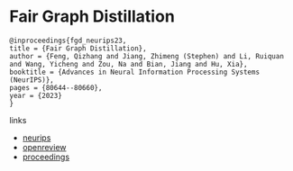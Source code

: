 # Fair Graph Distillation

```
@inproceedings{fgd_neurips23,
title = {Fair Graph Distillation},
author = {Feng, Qizhang and Jiang, Zhimeng (Stephen) and Li, Ruiquan and Wang, Yicheng and Zou, Na and Bian, Jiang and Hu, Xia},
booktitle = {Advances in Neural Information Processing Systems (NeurIPS)},
pages = {80644--80660},
year = {2023}
}
```

links
- [neurips](https://nips.cc/Conferences/2023/Schedule?showEvent=70002)
- [openreview](https://openreview.net/forum?id=xW0ayZxPWs)
- [proceedings](https://papers.nips.cc//paper_files/paper/2023/hash/ff6540c54a847ef9114a332c101f5edc-Abstract-Conference.html)
